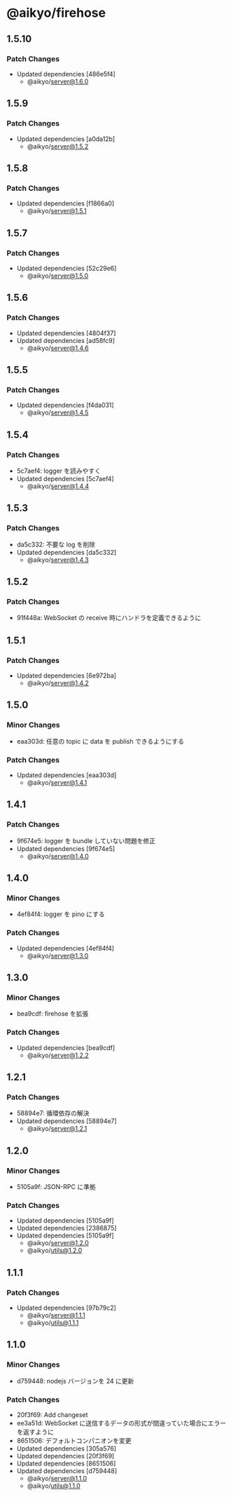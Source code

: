 # @aikyo/firehose

## 1.5.10

### Patch Changes

- Updated dependencies [486e5f4]
  - @aikyo/server@1.6.0

## 1.5.9

### Patch Changes

- Updated dependencies [a0da12b]
  - @aikyo/server@1.5.2

## 1.5.8

### Patch Changes

- Updated dependencies [f1866a0]
  - @aikyo/server@1.5.1

## 1.5.7

### Patch Changes

- Updated dependencies [52c29e6]
  - @aikyo/server@1.5.0

## 1.5.6

### Patch Changes

- Updated dependencies [4804f37]
- Updated dependencies [ad58fc9]
  - @aikyo/server@1.4.6

## 1.5.5

### Patch Changes

- Updated dependencies [f4da031]
  - @aikyo/server@1.4.5

## 1.5.4

### Patch Changes

- 5c7aef4: logger を読みやすく
- Updated dependencies [5c7aef4]
  - @aikyo/server@1.4.4

## 1.5.3

### Patch Changes

- da5c332: 不要な log を削除
- Updated dependencies [da5c332]
  - @aikyo/server@1.4.3

## 1.5.2

### Patch Changes

- 91f448a: WebSocket の receive 時にハンドラを定義できるように

## 1.5.1

### Patch Changes

- Updated dependencies [6e972ba]
  - @aikyo/server@1.4.2

## 1.5.0

### Minor Changes

- eaa303d: 任意の topic に data を publish できるようにする

### Patch Changes

- Updated dependencies [eaa303d]
  - @aikyo/server@1.4.1

## 1.4.1

### Patch Changes

- 9f674e5: logger を bundle していない問題を修正
- Updated dependencies [9f674e5]
  - @aikyo/server@1.4.0

## 1.4.0

### Minor Changes

- 4ef84f4: logger を pino にする

### Patch Changes

- Updated dependencies [4ef84f4]
  - @aikyo/server@1.3.0

## 1.3.0

### Minor Changes

- bea9cdf: firehose を拡張

### Patch Changes

- Updated dependencies [bea9cdf]
  - @aikyo/server@1.2.2

## 1.2.1

### Patch Changes

- 58894e7: 循環依存の解決
- Updated dependencies [58894e7]
  - @aikyo/server@1.2.1

## 1.2.0

### Minor Changes

- 5105a9f: JSON-RPC に準拠

### Patch Changes

- Updated dependencies [5105a9f]
- Updated dependencies [2386875]
- Updated dependencies [5105a9f]
  - @aikyo/server@1.2.0
  - @aikyo/utils@1.2.0

## 1.1.1

### Patch Changes

- Updated dependencies [97b79c2]
  - @aikyo/server@1.1.1
  - @aikyo/utils@1.1.1

## 1.1.0

### Minor Changes

- d759448: nodejs バージョンを 24 に更新

### Patch Changes

- 20f3f69: Add changeset
- ee3a51d: WebSocket に送信するデータの形式が間違っていた場合にエラーを返すように
- 8651506: デフォルトコンパニオンを変更
- Updated dependencies [305a576]
- Updated dependencies [20f3f69]
- Updated dependencies [8651506]
- Updated dependencies [d759448]
  - @aikyo/server@1.1.0
  - @aikyo/utils@1.1.0
